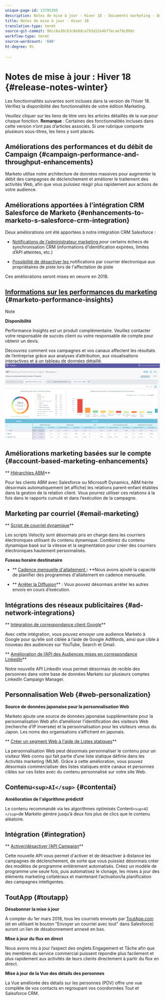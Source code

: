 ```yaml
---
unique-page-id: 13795395
description: Notes de mise à jour - Hiver 18 - Documents marketing - Documentation du produit
title: Notes de mise à jour - Hiver 18
translation-type: tm+mt
source-git-commit: 96cc6a30c63c8e8dca793a52e4bf7ecaef8c08dc
workflow-type: tm+mt
source-wordcount: '600'
ht-degree: 0%

---
```



# Notes de mise à jour : Hiver 18 {#release-notes-winter}

Les fonctionnalités suivantes sont incluses dans la version de l’hiver 18. Vérifiez la disponibilité des fonctionnalités de votre édition Marketing.

Veuillez cliquer sur les liens de titre vers les articles détaillés de la vue pour chaque fonction. **Remarque** : Certaines des fonctionnalités incluses dans cette version n’ont pas d’articles associés. Si une rubrique comporte plusieurs sous-titres, les liens y sont placés.

## Améliorations des performances et du débit de Campaign {#campaign-performance-and-throughput-enhancements}

Marketo utilise notre architecture de données massives pour augmenter le débit des campagnes de déclenchement et améliorer le traitement des activités Web, afin que vous puissiez réagir plus rapidement aux actions de votre audience.

## Améliorations apportées à l’intégration CRM Salesforce de Marketo {#enhancements-to-marketo-s-salesforce-crm-integration}

Deux améliorations ont été apportées à notre intégration CRM Salesforce :

* [Notifications de l’administrateur marketing ](../../product-docs/core-marketo-concepts/miscellaneous/understanding-notifications/notification-types.md) pour certains échecs de synchronisation CRM (informations d’identification expirées, limites d’API atteintes, etc.)

* [Possibilité de désactiver les ](../../product-docs/crm-sync/salesforce-sync/setup/optional-steps/turn-off-email-notifications-to-lead-owner.md) notifications par courrier électronique aux propriétaires de piste lors de l&#39;affectation de piste

Ces améliorations seront mises en oeuvre en 2018.

## [Informations sur les performances du marketing](../../product-docs/reporting/performance-insights/performance-insights-overview.md) {#marketo-performance-insights}

>[!NOTE]
>
>**Disponibilité**
>
>Performance Insights est un produit complémentaire. Veuillez contacter votre responsable de succès client ou votre responsable de compte pour obtenir un devis.

Découvrez comment vos campagnes et vos canaux affectent les résultats de l’entreprise grâce aux analyses d’attribution, aux visualisations interactives et à un tableau de données détaillé.   ![](assets/image2018-2-5-7-3a55-3a46.png)

## Améliorations marketing basées sur le compte {#account-based-marketing-enhancements}

** [Hiérarchies ABM](../../product-docs/account-based-marketing/target/named-accounts/abm-hierarchies.md)**

Pour les clients ABM avec Salesforce ou Microsoft Dynamics, ABM hérite désormais automatiquement (et affiche) les relations parent-enfant établies dans la gestion de la relation client. Vous pourrez utiliser ces relations à la fois dans le rapports cumulé et dans l’exécution de la campagne.

## Marketing par courriel {#email-marketing}

** [Script de courriel dynamique](../../product-docs/email-marketing/general/using-tokens/create-an-email-script-token.md)**

Les scripts Velocity sont désormais pris en charge dans les courriers électroniques utilisant du contenu dynamique. Combinez du contenu dynamique basé sur la vitesse et la segmentation pour créer des courriers électroniques hautement personnalisés.

**Fuseau horaire destinataire**

* ** [Cadence mensuelle d&#39;allaitement ](../../product-docs/email-marketing/email-programs/email-program-actions/scheduling-with-recipient-time-zone/schedule-email-programs-with-recipient-time-zone.md)**:** **Nous avons ajouté la capacité de planifier des programmes d&#39;allaitement en cadence mensuelle.

* ** [Arrêter la Diffusion](../../product-docs/email-marketing/email-programs/email-program-actions/scheduling-with-recipient-time-zone/abort-delivery-of-email-programs-scheduled-with-recipient-time-zone.md)** : Vous pouvez désormais arrêter les autres envois en cours d’exécution.

## Intégrations des réseaux publicitaires {#ad-network-integrations}

** [Intégration de correspondance client Google](../../product-docs/demand-generation/ad-network-integrations/add-google-customer-match-as-a-launchpoint-service.md)**

Avec cette intégration, vous pouvez envoyer une audience Marketo à Google pour qu’elle soit ciblée à l’aide de Google AdWords, ainsi que cible à nouveau des audiences sur YouTube, Search et Gmail.

** [Amélioration de l’API des Audiences mises en correspondance LinkedIn](../../product-docs/demand-generation/ad-network-integrations/add-linkedin-matched-audiences-as-a-launchpoint-service.md)**

Notre nouvelle API LinkedIn vous permet désormais de recible des personnes dans votre base de données Marketo sur plusieurs comptes LinkedIn Campaign Manager.

## Personnalisation Web {#web-personalization}

**Source de données japonaise pour la personnalisation Web**

Marketo ajoute une source de données japonaise supplémentaire pour la personnalisation Web afin d’améliorer l’identification des visiteurs Web (recherche d’IP inversée) et la personnalisation pour les visiteurs venus du Japon. Les noms des organisations s’affichent en japonais.

** [Créer un segment Web à l&#39;aide de Listes statiques](../../product-docs/web-personalization/using-web-segments/create-a-segment-using-a-static-list.md)**

La personnalisation Web peut désormais personnaliser le contenu pour un visiteur Web connu qui fait partie d’une liste statique définie dans les Activités marketing (MLM). Grâce à cette amélioration, vous pouvez désormais commercialiser des listes statiques entre canaux et personnes cibles sur ces listes avec du contenu personnalisé sur votre site Web.

## Contenu`<sup>AI</sup>` {#contentai}

**Amélioration de l&#39;algorithme prédictif**

Le contenu recommandé via les algorithmes optimisés Content`<sup>AI </sup>`de Marketo génère jusqu’à deux fois plus de clics que le contenu aléatoire.

## Intégration {#integration}

** [Activer/désactiver l’API Campaign](http://developers.marketo.com/rest-api/assets/campaigns/)**

Cette nouvelle API vous permet d&#39;activer et de désactiver à distance les campagnes de déclenchement, de sorte que vous puissiez désormais créer des modèles de programme entièrement automatisés. Créez un modèle de programme une seule fois, puis automatisez le clonage, les mises à jour des éléments marketing collatéraux et maintenant l’activation/la planification des campagnes intelligentes.

## ToutApp {#toutapp}

**Désabonner la mise à jour**

À compter du 1er mars 2018, tous les courriels envoyés par [ToutApp.com](http://ToutApp.com) (et en utilisant le bouton &quot;Envoyer un courriel avec tout&quot; dans Salesforce) auront un lien de désabonnement annexé en bas.

**Mise à jour du flux en direct**

Nous avons mis à jour l’aspect des onglets Engagement et Tâche afin que les membres du service commercial puissent répondre plus facilement et plus rapidement aux activités de leurs clients directement à partir du flux en direct.

**Mise à jour de la Vue des détails des personnes**

La Vue améliorée des détails sur les personnes (PDV) offre une vue complète de vos contacts en regroupant vos coordonnées Tout et Salesforce CRM.
